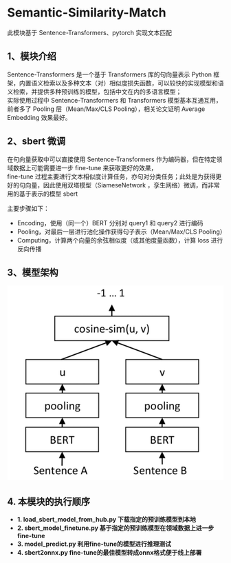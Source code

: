 
# Semantic-Similarity-Match
此模块基于 Sentence-Transformers、pytorch 实现文本匹配

## 1、模块介绍
Sentence-Transformers 是⼀个基于 Transformers 库的句向量表示 Python 框架，内置语义检索以及多种⽂本（对）相似度损失函数，可以较快的实现模型和语义检索，并提供多种预训练的模型，包括中⽂在内的多语⾔模型；  
实际使⽤过程中 Sentence-Transformers 和 Transformers 模型基本互通互⽤，前者多了 Pooling 层（Mean/Max/CLS Pooling），相关论⽂证明 Average Embedding 效果最好。  


## 2、sbert 微调
在句向量获取中可以直接使⽤ Sentence-Transformers 作为编码器，但在特定领域数据上可能需要进⼀步 fine-tune 来获取更好的效果，  
fine-tune 过程主要进⾏⽂本相似度计算任务，亦句对分类任务；此处是为获得更好的句向量，因此使⽤双塔模型（SiameseNetwork ，孪⽣⽹络）微调，⽽⾮常⽤的基于表示的模型 sbert  

主要步骤如下：
- Encoding，使⽤（同⼀个）BERT 分别对 query1 和 query2 进⾏编码 
- Pooling，对最后⼀层进⾏池化操作获得句⼦表示（Mean/Max/CLS Pooling） 
- Computing，计算两个向量的余弦相似度（或其他度量函数），计算 loss 进⾏反向传播

## 3、模型架构
![sbert](https://github.com/xuyingjie521/Semantic-Similarity-Match/blob/main/images/sbert_structrue.jpg)


## 4. 本模块的执行顺序

* **1. load_sbert_model_from_hub.py 下载指定的预训练模型到本地**
* **2. sbert_model_finetune.py 基于指定的预训练模型在领域数据上进一步fine-tune**
* **3. model_predict.py 利用fine-tune的模型进行推理测试**
* **4. sbert2onnx.py  fine-tune的最佳模型转成onnx格式便于线上部署**
